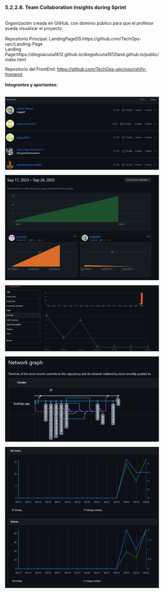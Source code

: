 <h3>5.2.2.8. Team Collaboration Insights during Sprint</a></h3><br>
Organización creada en GitHub, con dominio público para que el profesor pueda visualizar el proyecto.<br><br>
Repositorio Principal: LandingPageDS:https://github.com/TechOps-upc/Landing-Page<br>
Landing Page:https://diegoacuna1612.github.io/diegoAcuna1612land.github.io/public/index.html

Repositorio del FrontEnd: https://github.com/TechOps-upc/nourishify-frontend
<br><br>
<strong>Integrantes y aportantes:</strong>
<br><br>
        <p align ="center">
            <img src="../../images/landing-page-services-app-implementations-img/development-evidence-for-sprint.png">
         </p>
        <p align ="center">
            <img src="../../images/sprint2-team/contribuitors.png">
         </p>
        <p align ="center">
            <img src="../../images/sprint2-team/commits.png">
         </p>
            <p align ="center">
            <img src="../../images/sprint2-team/network.png">
         </p>
            <p align ="center">
            <img src="../../images/sprint2-team/traffic.png">
         </p>
         
<br><br>